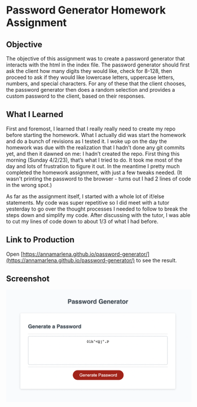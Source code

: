 # Password Generator Homework Assignment

## Objective

The objective of this assignment was to create a password generator that interacts with the html in the index file. The password generator should first ask the client how many digits they would like, check for 8-128, then proceed to ask if they would like lowercase letters, uppercase letters, numbers, and special characters. For any of these that the client chooses, the password generator then does a random selection and provides a custom password to the client, based on their responses.

## What I Learned

First and foremost, I learned that I really really need to create my repo before starting the homework. What I actually did was start the homework and do a bunch of revisions as I tested it. I woke up on the day the homework was due with the realization that I hadn’t done any git commits yet, and then it dawned on me: I hadn’t created the repo. First thing this morning (Sunday 4/2/23), that’s what I tried to do. It took me most of the day and lots of frustration to figure it out. In the meantime I pretty much completed the homework assignment, with just a few tweaks needed. (It wasn't printing the password to the browser - turns out I had 2 lines of code in the wrong spot.)

As far as the assignment itself, I started with a whole lot of if/else statements. My code was super repetitive so I did meet with a tutor yesterday to go over the thought processes I needed to follow to break the steps down and simplify my code. After discussing with the tutor, I was able to cut my lines of code down to about 1/3 of what I had before. 

## Link to Production

Open [https://annamarlena.github.io/password-generator/](https://annamarlena.github.io/password-generator/) to see the result.

## Screenshot

![Screenshot showing a random password generated in the browser](./screenshot.png)
